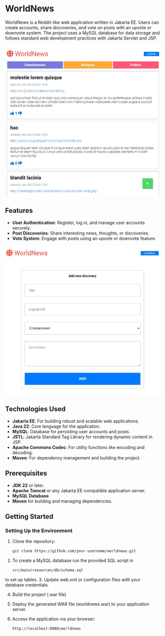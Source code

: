 # WorldNews

WorldNews is a Reddit-like web application written in Jakarta EE. Users can create accounts, share discoveries, and vote on posts with an upvote or downvote system. The project uses a MySQL database for data storage and follows standard web development practices with Jakarta Servlet and JSP.

![WorldNews homepage screenshot](homepage.JPG)

## Features

- **User Authentication**: Register, log in, and manage user accounts securely.
- **Post Discoveries**: Share interesting news, thoughts, or discoveries.
- **Vote System**: Engage with posts using an upvote or downvote feature.

![WorldNews add discovery](adddiscovery.JPG)

## Technologies Used

- **Jakarta EE**: For building robust and scalable web applications.
- **Java 22**: Core language for the application.
- **MySQL**: Database for persisting user accounts and posts.
- **JSTL**: Jakarta Standard Tag Library for rendering dynamic content in JSP.
- **Apache Commons Codec**: For utility functions like encoding and decoding.
- **Maven**: For dependency management and building the project.

## Prerequisites

- **JDK 22** or later.
- **Apache Tomcat** or any Jakarta EE-compatible application server.
- **MySQL Database**
- **Maven** for building and managing dependencies.

## Getting Started

### Setting Up the Environment

1. Clone the repository:
   ```bash
   git clone https://github.com/your-username/worldnews.git
2. To create a MySQL database run the provided SQL script in
    ```bash
    src/main/resources/db/schema.sql 
to set up tables.
3. Update web.xml or configuration files with your database credentials.

4. Build the project (.war file)

5. Deploy the generated WAR file (worldnews.war) to your application server.

6. Access the application via your browser:
    ```bash
    http://localhost:8080/worldnews